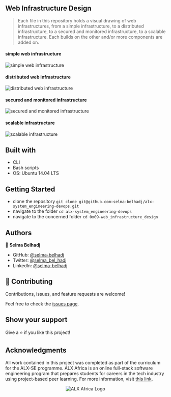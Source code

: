 ## Web Infrastructure Design
> Each file in this repository holds a visual drawing of web infrastructures, from a simple infrastructure, to a distributed infrastructure, to a secured and monitored infrastructure, to a scalable infrastructure. Each builds on the other and/or more components are added on. 
#### simple web infrastructure
![simple web infrastructure](https://drive.google.com/file/d/12d6r_L-T86G_1Fqn7DAaKnnEEeR7Sije/view?usp=share_link)
#### distributed web infrastructure
![distributed web infrastructure](https://drive.google.com/file/d/1o9kPLdl7cbVR9-F4fof6qnqOaC0aZwRC/view?usp=share_link)
#### secured and monitored infrastructure
![secured and monitored infrastructure](https://i.imgur.com/)
#### scalable infrastructure
![scalable infrastructure](https://i.imgur.com/)


## Built with
* CLI
* Bash scripts
* OS: Ubuntu 14.04 LTS

## Getting Started

- clone the repository
`git clone git@github.com:selma-belhadj/alx-system_engineering-devops.git`
- navigate to the folder
`cd alx-system_engineering-devops`
- navigate to the concerned folder
  `cd 0x09-web_infrastructure_design`
## Authors

👤 **Selma Belhadj**

- GitHub: [@selma-belhadj](https://github.com/selma-belhadj)
- Twitter: [@selma_bel_hadj](https://twitter.com/selma_bel_hadj)
- LinkedIn: [@selma-belhadj](https://www.linkedin.com/in/selma-belhadj/)

## 🤝 Contributing

Contributions, issues, and feature requests are welcome!

Feel free to check the [issues page](https://github.com/selma-belhadj/alx-system_engineering-devops/issues).

## Show your support

Give a ⭐️ if you like this project!

## Acknowledgments

All work contained in this project was completed as part of the curriculum for the ALX-SE programme. ALX Africa is an online full-stack software engineering program that prepares students for careers in the tech industry using project-based peer learning. For more information, visit [this link](https://www.alxafrica.com//).
<p align="center">
  <img src="http://www.alxafrica.com/wp-content/uploads/2022/01/header-logo.png"
    alt="ALX Africa Logo">
</p>